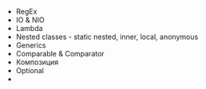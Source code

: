 
 - RegEx
 - IO & NIO
 - Lambda
 - Nested classes - static nested, inner, local, anonymous
 - Generics
 - Comparable & Comparator
 - Композиция
 - Optional
 - 